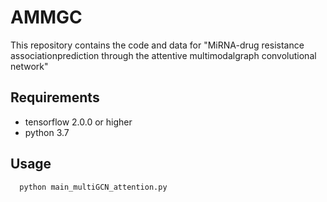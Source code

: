 # AMMGC
This repository contains the code and data for "MiRNA-drug resistance associationprediction through the attentive multimodalgraph convolutional network"

## Requirements
  * tensorflow 2.0.0 or higher
  * python 3.7

## Usage
```sh
  python main_multiGCN_attention.py
```
